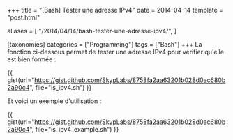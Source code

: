 +++
title = "[Bash] Tester une adresse IPv4"
date = 2014-04-14
template = "post.html"

aliases = [
  "/2014/04/14/bash-tester-une-adresse-ipv4/",
]

[taxonomies]
categories = ["Programming"]
tags = ["Bash"]
+++
La fonction ci-dessous permet de tester une adresse IPv4 pour vérifier qu'elle
est bien formée :

{{ gist(url="https://gist.github.com/SkypLabs/8758fa2aa63201b028d0ac680b2a90c4",
file="is_ipv4.sh") }}

Et voici un exemple d'utilisation :

{{ gist(url="https://gist.github.com/SkypLabs/8758fa2aa63201b028d0ac680b2a90c4",
file="is_ipv4_example.sh") }}
